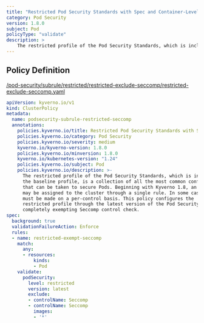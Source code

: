 ```yaml
---
title: "Restricted Pod Security Standards with Spec and Container-Level Control Exemption"
category: Pod Security
version: 1.8.0
subject: Pod
policyType: "validate"
description: >
    The restricted profile of the Pod Security Standards, which is inclusive of the baseline profile, is a collection of all the most common configurations that can be taken to secure Pods. Beginning with Kyverno 1.8, an entire profile may be assigned to the cluster through a single rule. In some cases, specific exemptions must be made on a per-control basis. This policy configures the restricted profile through the latest version of the Pod Security Standards cluster wide while completely exempting Seccomp control check.
---
```


## Policy Definition
<a href="https://github.com/kyverno/policies/raw/main//pod-security/subrule/restricted/restricted-exclude-seccomp/restricted-exclude-seccomp.yaml" target="-blank">/pod-security/subrule/restricted/restricted-exclude-seccomp/restricted-exclude-seccomp.yaml</a>

```yaml
apiVersion: kyverno.io/v1
kind: ClusterPolicy
metadata:
  name: podsecurity-subrule-restricted-seccomp
  annotations:
    policies.kyverno.io/title: Restricted Pod Security Standards with Spec and Container-Level Control Exemption
    policies.kyverno.io/category: Pod Security
    policies.kyverno.io/severity: medium
    kyverno.io/kyverno-version: 1.8.0
    policies.kyverno.io/minversion: 1.8.0
    kyverno.io/kubernetes-version: "1.24"
    policies.kyverno.io/subject: Pod
    policies.kyverno.io/description: >-
      The restricted profile of the Pod Security Standards, which is inclusive of
      the baseline profile, is a collection of all the most common configurations
      that can be taken to secure Pods. Beginning with Kyverno 1.8, an entire profile
      may be assigned to the cluster through a single rule. In some cases, specific exemptions
      must be made on a per-control basis. This policy configures the
      restricted profile through the latest version of the Pod Security Standards cluster wide while
      completely exempting Seccomp control check.
spec:
  background: true
  validationFailureAction: Enforce
  rules:
  - name: restricted-exempt-seccomp
    match:
      any:
      - resources:
          kinds:
          - Pod
    validate:
      podSecurity:
        level: restricted
        version: latest
        exclude:
        - controlName: Seccomp
        - controlName: Seccomp
          images:
          - '*'
```
